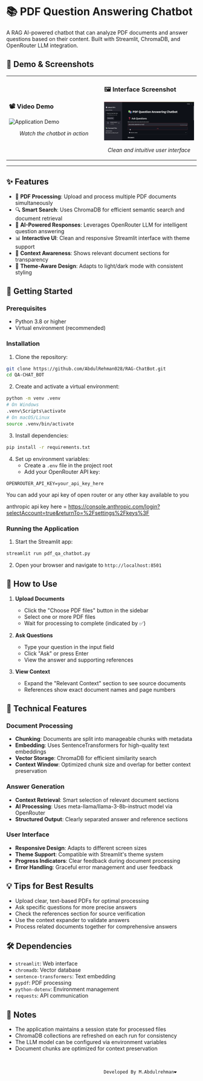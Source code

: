 # 📚 PDF Question Answering Chatbot

A RAG AI-powered chatbot that can analyze PDF documents and answer questions based on their content. Built with Streamlit, ChromaDB, and OpenRouter LLM integration.

## 🎥 Demo & Screenshots

<table>
<tr>
  <td width="50%">
    <h3>📽️ Video Demo</h3>
    <img src="chrome_KqSSsd7OHN.gif" alt="Application Demo" width="100%">
    <p align="center"><i>Watch the chatbot in action</i></p>
  </td>
  <td width="50%">
    <h3>🖼️ Interface Screenshot</h3>
    <img src="chrome_oubbDJVYog.png" alt="Interface Screenshot" width="100%">
    <p align="center"><i>Clean and intuitive user interface</i></p>
  </td>
</tr>
</table>

---

## ✨ Features

- 📄 **PDF Processing**: Upload and process multiple PDF documents simultaneously
- 🔍 **Smart Search**: Uses ChromaDB for efficient semantic search and document retrieval
- 🤖 **AI-Powered Responses**: Leverages OpenRouter LLM for intelligent question answering
- 📊 **Interactive UI**: Clean and responsive Streamlit interface with theme support
- 📑 **Context Awareness**: Shows relevant document sections for transparency
- 🎨 **Theme-Aware Design**: Adapts to light/dark mode with consistent styling

## 🚀 Getting Started

### Prerequisites

- Python 3.8 or higher
- Virtual environment (recommended)

### Installation

1. Clone the repository:
```bash
git clone https://github.com/AbdulRehman028/RAG-ChatBot.git
cd QA-CHAT_BOT
```

2. Create and activate a virtual environment:
```bash
python -m venv .venv
# On Windows
.venv\Scripts\activate
# On macOS/Linux
source .venv/bin/activate
```

3. Install dependencies:
```bash
pip install -r requirements.txt
```

4. Set up environment variables:
   - Create a `.env` file in the project root
   - Add your OpenRouter API key:
```
OPENROUTER_API_KEY=your_api_key_here
```
 You can add your api key of open router or any other kay available to you 

 anthropic api key here = https://console.anthropic.com/login?selectAccount=true&returnTo=%2Fsettings%2Fkeys%3F


### Running the Application

1. Start the Streamlit app:
```bash
streamlit run pdf_qa_chatbot.py
```

2. Open your browser and navigate to `http://localhost:8501`

## 🎯 How to Use

1. **Upload Documents**
   - Click the "Choose PDF files" button in the sidebar
   - Select one or more PDF files
   - Wait for processing to complete (indicated by ✅)

2. **Ask Questions**
   - Type your question in the input field
   - Click "Ask" or press Enter
   - View the answer and supporting references

3. **View Context**
   - Expand the "Relevant Context" section to see source documents
   - References show exact document names and page numbers

## 🔧 Technical Features

### Document Processing
- **Chunking**: Documents are split into manageable chunks with metadata
- **Embedding**: Uses SentenceTransformers for high-quality text embeddings
- **Vector Storage**: ChromaDB for efficient similarity search
- **Context Window**: Optimized chunk size and overlap for better context preservation

### Answer Generation
- **Context Retrieval**: Smart selection of relevant document sections
- **AI Processing**: Uses meta-llama/llama-3-8b-instruct model via OpenRouter
- **Structured Output**: Clearly separated answer and reference sections

### User Interface
- **Responsive Design**: Adapts to different screen sizes
- **Theme Support**: Compatible with Streamlit's theme system
- **Progress Indicators**: Clear feedback during document processing
- **Error Handling**: Graceful error management and user feedback

## 💡 Tips for Best Results

- Upload clear, text-based PDFs for optimal processing
- Ask specific questions for more precise answers
- Check the references section for source verification
- Use the context expander to validate answers
- Process related documents together for comprehensive answers

## 🛠 Dependencies

- `streamlit`: Web interface
- `chromadb`: Vector database
- `sentence-transformers`: Text embedding
- `pypdf`: PDF processing
- `python-dotenv`: Environment management
- `requests`: API communication

## 📝 Notes

- The application maintains a session state for processed files
- ChromaDB collections are refreshed on each run for consistency
- The LLM model can be configured via environment variables
- Document chunks are optimized for context preservation

<br>

                                        Developed By M.Abdulrehman❤️
